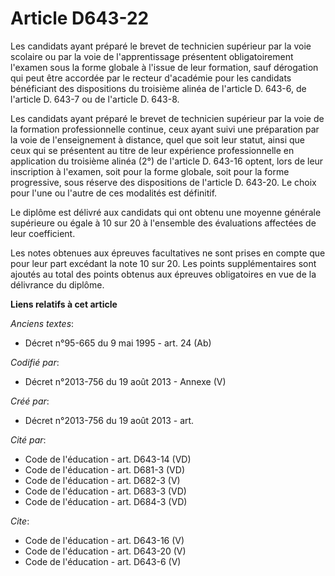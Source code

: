 # Article D643-22

Les candidats ayant préparé le brevet de technicien supérieur par la voie scolaire ou par la voie de l'apprentissage
présentent obligatoirement l'examen sous la forme globale à l'issue de leur formation, sauf dérogation qui peut être accordée
par le recteur d'académie pour les candidats bénéficiant des dispositions du troisième alinéa de l'article D. 643-6, de
l'article D. 643-7 ou de l'article D. 643-8. 

Les candidats ayant préparé le brevet de technicien supérieur par la voie de la formation professionnelle continue, ceux
ayant suivi une préparation par la voie de l'enseignement à distance, quel que soit leur statut, ainsi que ceux qui se
présentent au titre de leur expérience professionnelle en application du troisième alinéa (2°) de l'article D. 643-16 optent,
lors de leur inscription à l'examen, soit pour la forme globale, soit pour la forme progressive, sous réserve des
dispositions de l'article D. 643-20. Le choix pour l'une ou l'autre de ces modalités est définitif. 

Le diplôme est délivré aux candidats qui ont obtenu une moyenne générale supérieure ou égale à 10 sur 20 à l'ensemble des
évaluations affectées de leur coefficient. 

Les notes obtenues aux épreuves facultatives ne sont prises en compte que pour leur part excédant la note 10 sur 20. Les
points supplémentaires sont ajoutés au total des points obtenus aux épreuves obligatoires en vue de la délivrance du diplôme.

**Liens relatifs à cet article**

_Anciens textes_:

  - Décret n°95-665 du 9 mai 1995 - art. 24 (Ab)

_Codifié par_:

  - Décret n°2013-756 du 19 août 2013 -  Annexe (V)

_Créé par_:

  - Décret n°2013-756 du 19 août 2013 - art.

_Cité par_:

  - Code de l'éducation - art. D643-14 (VD)
  - Code de l'éducation - art. D681-3 (VD)
  - Code de l'éducation - art. D682-3 (V)
  - Code de l'éducation - art. D683-3 (VD)
  - Code de l'éducation - art. D684-3 (VD)

_Cite_:

  - Code de l'éducation - art. D643-16 (V)
  - Code de l'éducation - art. D643-20 (V)
  - Code de l'éducation - art. D643-6 (V)
